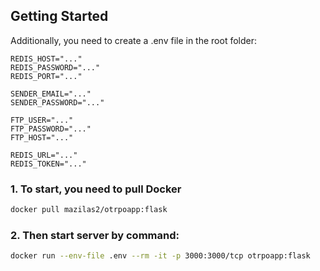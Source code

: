 ## Getting Started

Additionally, you need to create a .env file in the root folder:
```env
REDIS_HOST="..."
REDIS_PASSWORD="..."
REDIS_PORT="..."

SENDER_EMAIL="..."
SENDER_PASSWORD="..."

FTP_USER="..."
FTP_PASSWORD="..."
FTP_HOST="..."

REDIS_URL="..."
REDIS_TOKEN="..."
```

### 1. To start, you need to pull Docker
  ```bash
  docker pull mazilas2/otrpoapp:flask
  ```
### 2. Then start server by command:
  ```bash
  docker run --env-file .env --rm -it -p 3000:3000/tcp otrpoapp:flask
  ```
